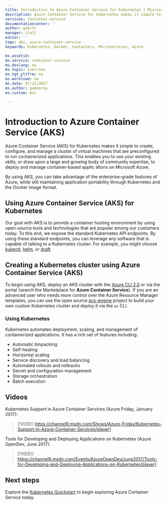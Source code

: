 ```yaml
---
title: Introduction to Azure Container Service for Kubernetes | Microsoft Docs
description: Azure Container Service for Kubernetes makes it simple to deploy and manage container-based applications on Azure.
services: container-service
documentationcenter: ''
author: gabrtv
manager: timlt
editor: ''
tags: aks, azure-container-service
keywords: Kubernetes, Docker, Containers, Microservices, Azure

ms.assetid:
ms.service: container-service
ms.devlang: na
ms.topic: overview
ms.tgt_pltfrm: na
ms.workload: na
ms.date: 07/21/2017
ms.author: gamonroy
ms.custom: mvc

---
```

# Introduction to Azure Container Service (AKS)

Azure Container Service (AKS) for Kubernetes makes it simple to create, configure, and manage a cluster of virtual machines that are preconfigured to run containerized applications. This enables you to use your existing skills, or draw upon a large and growing body of community expertise, to deploy and manage container-based applic ations on Microsoft Azure.

By using AKS, you can take advantage of the enterprise-grade features of Azure, while still maintaining application portability through Kubernetes and the Docker image format.

## Using Azure Container Service (AKS) for Kubernetes
Our goal with AKS is to provide a container hosting environment by using open-source tools and technologies that are popular among our customers today. To this end, we expose the standard Kubernetes API endpoints. By using these standard endpoints, you can leverage any software that is capable of talking to a Kubernetes cluster. For example, you might choose [kubectl](https://kubernetes.io/docs/user-guide/kubectl-overview/), [helm](https://helm.sh/), or [draft](https://github.com/Azure/draft).

## Creating a Kubernetes cluster using Azure Container Service (AKS)
To begin using AKS, deploy an AKS cluster with the [Azure CLI 2.0](./kubernetes-walkthrough.md) or via the portal (search the Marketplace for **Azure Container Service**). If you are an advanced user who needs more control over the Azure Resource Manager templates, you can use the open source [acs-engine](https://github.com/Azure/acs-engine) project to build your own custom Kubernetes cluster and deploy it via the `az` CLI.

### Using Kubernetes
Kubernetes automates deployment, scaling, and management of containerized applications. It has a rich set of features including:
* Automatic binpacking
* Self-healing
* Horizontal scaling
* Service discovery and load balancing
* Automated rollouts and rollbacks
* Secret and configuration management
* Storage orchestration
* Batch execution

## Videos

Kubernetes Support in Azure Container Services (Azure Friday, January 2017):

> [!VIDEO https://channel9.msdn.com/Shows/Azure-Friday/Kubernetes-Support-in-Azure-Container-Services/player]
>
>

Tools for Developing and Deploying Applications on Kubernetes (Azure OpenDev, June 2017):

> [!VIDEO https://channel9.msdn.com/Events/AzureOpenDev/June2017/Tools-for-Developing-and-Deploying-Applications-on-Kubernetes/player]
>
>

## Next steps

Explore the [Kubernetes Quickstart](./kubernetes-walkthrough.md) to begin exploring Azure Container Service today.